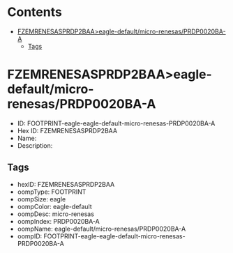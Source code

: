 



Contents
========

* [FZEMRENESASPRDP2BAA>eagle-default/micro-renesas/PRDP0020BA-A](#fzemrenesasprdp2baaeagle-defaultmicro-renesasprdp0020ba-a)
	* [Tags](#tags)

# FZEMRENESASPRDP2BAA>eagle-default/micro-renesas/PRDP0020BA-A

- ID: FOOTPRINT-eagle-eagle-default-micro-renesas-PRDP0020BA-A
- Hex ID: FZEMRENESASPRDP2BAA
- Name: 
- Description: 

## Tags

- hexID: FZEMRENESASPRDP2BAA
- oompType: FOOTPRINT
- oompSize: eagle
- oompColor: eagle-default
- oompDesc: micro-renesas
- oompIndex: PRDP0020BA-A
- oompName: eagle-default/micro-renesas/PRDP0020BA-A
- oompID: FOOTPRINT-eagle-eagle-default-micro-renesas-PRDP0020BA-A
